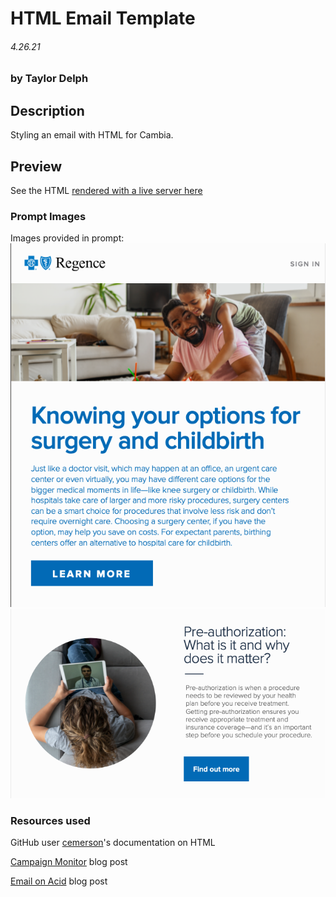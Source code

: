 # HTML Email Template
###### 4.26.21
### by Taylor Delph

## Description
Styling an email with HTML for Cambia.

## Preview
See the HTML [rendered with a live server here](https://taylulz.github.io/HTML-Email-Template/)

### Prompt Images
Images provided in prompt:
![source1](source1.png)
![source2](source2.png)

### Resources used
GitHub user [cemerson](https://gist.github.com/cemerson/4495931#file-email-html)'s documentation on HTML

[Campaign Monitor](http://www.campaignmonitor.com/blog/post/3317/correct-doctype-to-use-in-html-email/) blog post

[Email on Acid](http://www.emailonacid.com/blog/details/C18/doctype_-_the_black_sheep_of_html_email_design) blog post


